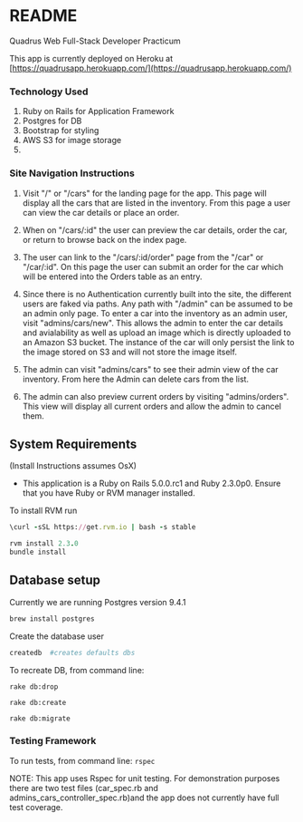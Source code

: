 # README

Quadrus Web Full-Stack Developer Practicum

This app is currently deployed on Heroku at [https://quadrusapp.herokuapp.com/](https://quadrusapp.herokuapp.com/)

### Technology Used

1. Ruby on Rails for Application Framework
2. Postgres for DB
3. Bootstrap for styling
4. AWS S3 for image storage
5.

### Site Navigation Instructions

1. Visit "/" or "/cars" for the landing page for the app. This page will display all the cars that are listed in the inventory. From this page a user can view the car details or place an order.

2. When on "/cars/:id" the user can preview the car details, order the car, or return to browse back on the index page.

3. The user can link to the "/cars/:id/order" page from the "/car" or "/car/:id". On this page the user can submit an order for the car which will be entered into the Orders table as an entry.

3. Since there is no Authentication currently built into the site, the different users are faked via paths. Any path with "/admin" can be assumed to be an admin only page. To enter a car into the inventory as an admin user, visit "admins/cars/new". This allows the admin to enter the car details and avialability as well as upload an image which is directly uploaded to an Amazon S3 bucket. The instance of the car will only persist the link to the image stored on S3 and will not store the image itself.

4. The admin can visit "admins/cars" to see their admin view of the car inventory. From here the Admin can delete cars from the list.

5. The admin can also preview current orders by visiting "admins/orders". This view will display all current orders and allow the admin to cancel them.

## System Requirements
(Install Instructions assumes OsX)

* This application is a Ruby on Rails 5.0.0.rc1 and Ruby 2.3.0p0.
Ensure that you have Ruby or RVM manager installed.

To install RVM run
```ruby
\curl -sSL https://get.rvm.io | bash -s stable
```

```ruby
rvm install 2.3.0
bundle install
```

## Database setup

Currently we are running Postgres version 9.4.1

```ruby
brew install postgres
```
Create the database user

```ruby
createdb  #creates defaults dbs
```
To recreate DB, from command line:

  ```rake db:drop```

  ```rake db:create```

  ```rake db:migrate```

### Testing Framework

  To run tests, from command line:
    ```rspec```

  NOTE: This app uses Rspec for unit testing. For demonstration purposes there are two test files (car_spec.rb and admins_cars_controller_spec.rb)and the app does not currently have full test coverage.
